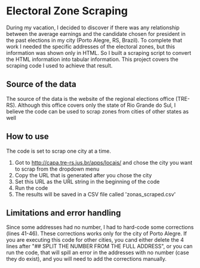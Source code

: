 # Electoral Zone Scraping

During my vacation, I decided to discover if there was any relationship between the average earnings and the candidate chosen for president in the past elections in my city (Porto Alegre, RS, Brazil). To complete that work I needed the specific addresses of the electoral zones, but this information was shown only in HTML. So I built a scraping script to convert the HTML information into tabular information. This project covers the scraping code I used to achieve that result.

## Source of the data

The source of the data is the website of the regional elections office (TRE-RS). Although this office covers only the state of Rio Grande do Sul, I believe the code can be used to scrap zones from cities of other states as well

## How to use

The code is set to scrap one city at a time. 

1) Got to http://capa.tre-rs.jus.br/apps/locais/ and chose the city you want to scrap from the dropdown menu
2) Copy the URL that is generated after you chose the city
3) Set this URL as the URL string in the beginning of the code
4) Run the code
5) The results will be saved in a CSV file called 'zonas_scraped.csv'

## Limitations and error handling

Since some addresses had no number, I had to hard-code some corrections (lines 41-46). These corrections works only for the city of Porto Alegre. If you are executing this code for other cities, you cand either delete the 4 lines after "## SPLIT THE NUMBER FROM THE FULL ADDRESS", or you can run the code, that will spill an error in the addresses with no number (case they do exist), and you will need to add the corrections manually.

